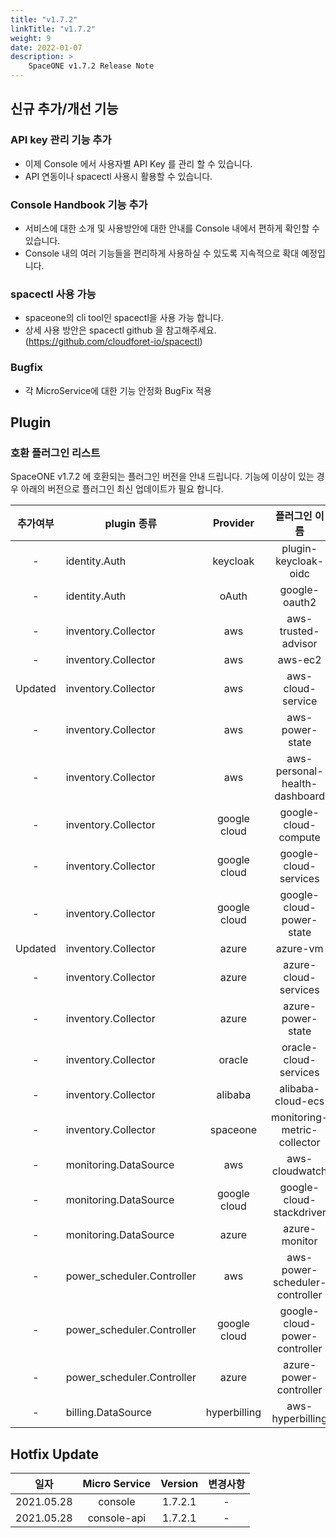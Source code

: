 ```yaml
---
title: "v1.7.2"
linkTitle: "v1.7.2"
weight: 9
date: 2022-01-07
description: >
    SpaceONE v1.7.2 Release Note
---
```



## 신규 추가/개선 기능

### API key 관리 기능 추가
- 이제 Console 에서 사용자별 API Key 를 관리 할 수 있습니다. 
- API 연동이나 spacectl 사용시 활용할 수 있습니다.

### Console Handbook 기능 추가
- 서비스에 대한 소개 및 사용방안에 대한 안내를 Console 내에서 편하게 확인할 수 있습니다. 
- Console 내의 여러 기능들을 편리하게 사용하실 수 있도록 지속적으로 확대 예정입니다. 

### spacectl 사용 가능
- spaceone의 cli tool인 spacectl을 사용 가능 합니다.
- 상세 사용 방안은 spacectl github 을 참고해주세요.(https://github.com/cloudforet-io/spacectl)

### Bugfix
- 각 MicroService에 대한 기능 안정화 BugFix 적용


## Plugin 


### 호환 플러그인 리스트

SpaceONE v1.7.2 에 호환되는 플러그인 버전을 안내 드립니다.
기능에 이상이 있는 경우 아래의 버전으로 플러그인 최신 업데이트가 필요 합니다.

|추가여부|plugin 종류|Provider|플러그인 이름|버전|
|:---:|---|:---:|:---:|:---:|
|-|identity.Auth|keycloak|plugin-keycloak-oidc|v1.1|
|-|identity.Auth|oAuth|google-oauth2|v1.1|
|-|inventory.Collector|aws|aws-trusted-advisor|v1.4|
|-|inventory.Collector|aws|aws-ec2|v1.12|
|Updated|inventory.Collector|aws|aws-cloud-service|v1.10.1|
|-|inventory.Collector|aws|aws-power-state|v1.6|
|-|inventory.Collector|aws|aws-personal-health-dashboard|v1.4|
|-|inventory.Collector|google cloud|google-cloud-compute|v1.2.7|
|-|inventory.Collector|google cloud|google-cloud-services|v1.2.６|
|-|inventory.Collector|google cloud|google-cloud-power-state|v1.1.3|
|Updated|inventory.Collector|azure|azure-vm|v1.2.11|
|-|inventory.Collector|azure|azure-cloud-services|v1.1.10|
|-|inventory.Collector|azure|azure-power-state|v1.0.2|
|-|inventory.Collector|oracle|oracle-cloud-services|v1.0|
|-|inventory.Collector|alibaba|alibaba-cloud-ecs|v1.0|
|-|inventory.Collector|spaceone|monitoring-metric-collector|v1.2.2|
|-|monitoring.DataSource|aws|aws-cloudwatch|v1.1.3|
|-|monitoring.DataSource|google cloud|google-cloud-stackdriver|v1.0.6|
|-|monitoring.DataSource|azure|azure-monitor|v1.0.3|
|-|power_scheduler.Controller|aws|aws-power-scheduler-controller|v1.4.4|
|-|power_scheduler.Controller|google cloud|google-cloud-power-controller|v1.1.4|
|-|power_scheduler.Controller|azure|azure-power-controller|v1.0.1|
|-|billing.DataSource|hyperbilling|aws-hyperbilling|v1.0.2|


## Hotfix Update
|일자|Micro Service|Version|변경사항|
|---|:---:|:---:|:---:|
|2021.05.28|console|1.7.2.1| - |
|2021.05.28|console-api|1.7.2.1| - |


